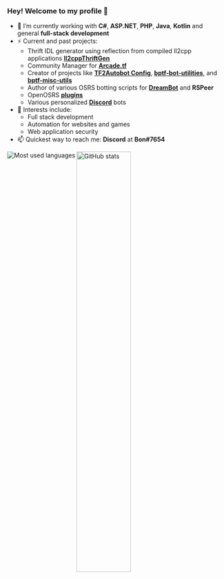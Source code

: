 ### Hey! Welcome to my profile 👋

<!--
- 🔭 I’m currently working on ...
- 🌱 I’m currently learning ...
- 👯 I’m looking to collaborate on ...
- 🤔 I’m looking for help with ...
- 💬 Ask me about ...
- 📫 How to reach me: ...
- 😄 Pronouns: ...
- ⚡ Fun fact: ...
-->

- 🌱 I’m currently working with **C#**, **ASP.NET**, **PHP**, **Java**, **Kotlin** and general **full-stack development**
- ⚡ Current and past projects:
  - Thrift IDL generator using reflection from compiled Il2cpp applications **[Il2cppThriftGen](https://github.com/036/Il2cppThriftGen)**
  - Community Manager for **[Arcade.tf](https://arcade.tf/)**
  - Creator of projects like **[TF2Autobot Config](https://github.com/Bonfire/tf2autobot-config)**, **[bptf-bot-utilities](https://github.com/Bonfire/bptf-bot-utilities)**, and **[bptf-misc-utils](https://github.com/Bonfire/bptf-misc-utils)**
  - Author of various OSRS botting scripts for **[DreamBot](https://sdn.dreambot.org/scripts?author=184985)** and **RSPeer**
  - OpenOSRS **[plugins](https://github.com/Bonfire/bon-plugins)**
  - Various personalized **[Discord](https://discord.com/)** bots
- 🧠 Interests include:
  - Full stack development
  - Automation for websites and games
  - Web application security
- 📫 Quickest way to reach me: **Discord** at **Bon#7654**

<p>
  <img align="center" src="https://github-readme-stats.vercel.app/api?username=bonfire&show_icons=true&count_private=true" alt="GitHub stats" width="50%" />
  <img align="left" src="https://github-readme-stats.vercel.app/api/top-langs/?username=bonfire&layout=compact&langs_count=6" alt="Most used languages" />
</p>
